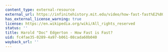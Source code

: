 ```yaml
---
content_type: external-resource
external_url: https://infinitehistory.mit.edu/video/how-fast-fast%E2%80%94harold-doc-edgerton
has_external_license_warning: true
license: https://en.wikipedia.org/wiki/All_rights_reserved
status: ''
title: Harold "Doc" Edgerton - How Fast is Fast?
uid: fc4fae35-0289-4a97-b061-08cada60b040
wayback_url: ''
---
```

